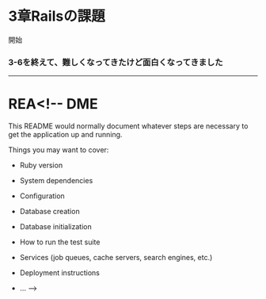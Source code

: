 # 3章Railsの課題
開始
### 3-6を終えて、難しくなってきたけど面白くなってきました

---
# REA<!-- DME

This README would normally document whatever steps are necessary to get the
application up and running.

Things you may want to cover:

* Ruby version

* System dependencies

* Configuration

* Database creation

* Database initialization

* How to run the test suite

* Services (job queues, cache servers, search engines, etc.)

* Deployment instructions

* ... -->

